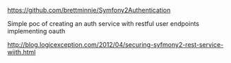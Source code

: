 https://github.com/brettminnie/Symfony2Authentication

Simple poc of creating an auth service with restful user endpoints implementing oauth

http://blog.logicexception.com/2012/04/securing-syfmony2-rest-service-wiith.html
